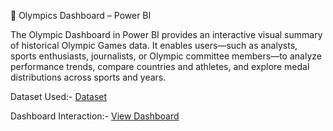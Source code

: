 🏅 Olympics Dashboard – Power BI 

The Olympic Dashboard in Power BI provides an interactive visual summary of historical Olympic Games data. It enables users—such as analysts, sports enthusiasts, journalists, or Olympic committee members—to analyze performance trends, compare countries and athletes, and explore medal distributions across sports and years.

Dataset Used:-
<a href= https://github.com/Raghvendrasingh23-code/Data-analysis-ExcelDashboard/blob/main/bussiness%20project.xlsx](https://github.com/Raghvendrasingh23-code/Data_analysis_olympic-dashboard/blob/main/dataset/Olympics%20Dataset.xlsx> Dataset</a>

Dashboard Interaction:-
<a href = https://github.com/Raghvendrasingh23-code/Data_analysis_olympic-dashboard/blob/main/dataset/data%20pro.pbix>View Dashboard</a>


